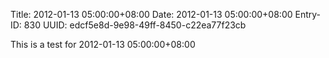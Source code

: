 Title: 2012-01-13 05:00:00+08:00
Date: 2012-01-13 05:00:00+08:00
Entry-ID: 830
UUID: edcf5e8d-9e98-49ff-8450-c22ea77f23cb

This is a test for 2012-01-13 05:00:00+08:00
